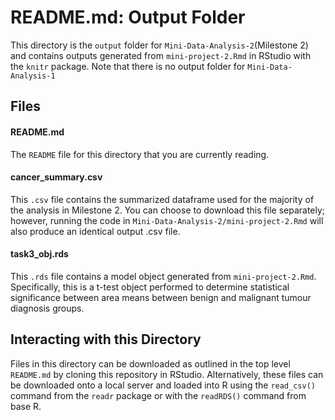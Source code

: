 # README.md: Output Folder
This directory is the `output` folder for `Mini-Data-Analysis-2`(Milestone 2) and contains outputs generated from `mini-project-2.Rmd` in RStudio with the `knitr` package. Note that there is no output folder for `Mini-Data-Analysis-1`

## Files
#### README.md
The `README` file for this directory that you are currently reading. 

#### cancer_summary.csv
This `.csv` file contains the summarized dataframe used for the majority of the analysis in Milestone 2. You can choose to download this file separately; however, running the code in `Mini-Data-Analysis-2/mini-project-2.Rmd` will also produce an identical output .csv file. 

#### task3_obj.rds
This `.rds` file contains a model object generated from `mini-project-2.Rmd`. Specifically, this is a t-test object performed to determine statistical significance between area means between benign and malignant tumour diagnosis groups. 

## Interacting with this Directory
Files in this directory can be downloaded as outlined in the top level `README.md` by cloning this repository in RStudio. Alternatively, these files can be downloaded onto a local server and loaded into R using the `read_csv()` command from the `readr` package or with the `readRDS()` command from base R. 
